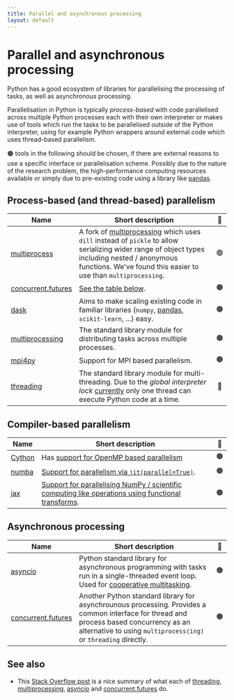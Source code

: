 ```yaml
---
title: Parallel and asynchronous processing
layout: default
---
```


# Parallel and asynchronous processing

Python has a good ecosystem of libraries for parallelising the processing of
tasks, as well as asynchronous processing.

Parallelisation in Python is typically _process-based_ with code parallelised
across multiple Python processes each with their own interpreter or makes use of
tools which run the tasks to be parallelised outside of the Python interpreter,
using for example Python wrappers around external code which uses thread-based
parallelism.

🟠 tools in the following should be chosen, if there are external reasons to use
a specific interface or parallelisation scheme. Possibly due to the nature of
the research problem, the high-performance computing resources available or
simply due to pre-existing code using a library like [pandas].

## Process-based (and thread-based) parallelism

| Name                 | Short description                                                                                                                                                                                                 | 🚦  |
| -------------------- | ----------------------------------------------------------------------------------------------------------------------------------------------------------------------------------------------------------------- | :-: |
| [multiprocess]       | A fork of [multiprocessing] which uses `dill` instead of `pickle` to allow serializing wider range of object types including nested / anonymous functions. We've found this easier to use than `multiprocessing`. | 🟢  |
| [concurrent.futures] | [See the table below](#asynchronous-processing).                                                                                                                                                                  | 🟠  |
| [dask]               | Aims to make scaling existing code in familiar libraries (`numpy`, [pandas], `scikit-learn`, ...) easy.                                                                                                           | 🟠  |
| [multiprocessing]    | The standard library module for distributing tasks across multiple processes.                                                                                                                                     | 🟠  |
| [mpi4py]             | Support for MPI based parallelism.                                                                                                                                                                                | 🟠  |
| [threading]          | The standard library module for multi-threading. Due to the _global interpreter lock_ [currently][PEP703] only one thread can execute Python code at a time.                                                      | 🔴  |

## Compiler-based parallelism

| Name     | Short description                                                                                                                                                       | 🚦  |
| -------- | ----------------------------------------------------------------------------------------------------------------------------------------------------------------------- | :-: |
| [Cython] | Has [support for OpenMP based parallelism](https://cython.readthedocs.io/en/latest/src/userguide/parallelism.html)                                                      | 🟠  |
| [numba]  | [Support for parallelism via `jit(parallel=True)`](https://numba.pydata.org/numba-doc/latest/user/parallel.html).                                                       | 🟠  |
| [jax]    | [Support for parallelising NumPy / scientific computing like operations using functional transforms](https://jax.readthedocs.io/en/latest/jax-101/06-parallelism.html). | 🟠  |

## Asynchronous processing

| Name                 | Short description                                                                                                                                                                                          | 🚦  |
| -------------------- | ---------------------------------------------------------------------------------------------------------------------------------------------------------------------------------------------------------- | :-: |
| [asyncio]            | Python standard library for asynchronous programming with tasks run in a single-threaded event loop. Used for [cooperative multitasking](https://en.wikipedia.org/wiki/Cooperative_multitasking).          | 🟠  |
| [concurrent.futures] | Another Python standard library for asynchrounous processing. Provides a common interface for thread and process based concurrency as an alternative to using `multiprocess(ing)` or `threading` directly. | 🟠  |

## See also

- This [Stack Overflow post](https://stackoverflow.com/a/61360215) is a nice
  summary of what each of [threading], [multiprocessing], [asyncio] and
  [concurrent.futures] do.

<!-- URLs for more a readable tables and text above 👆 -->

[multiprocess]: https://multiprocess.readthedocs.io/en/stable/
[multiprocessing]: https://docs.python.org/3/library/multiprocessing.html
[threading]: https://docs.python.org/3/library/threading.html
[PEP703]: https://peps.python.org/pep-0703/
[Cython]: https://cython.readthedocs.io/
[mpi4py]: https://mpi4py.readthedocs.io/
[pandas]: https://pandas.pydata.org/
[dask]: https://docs.dask.org/
[numba]: https://numba.pydata.org/
[jax]: https://jax.readthedocs.io/
[asyncio]: https://docs.python.org/3/library/asyncio.html
[concurrent.futures]: https://docs.python.org/3/library/concurrent.futures.html
